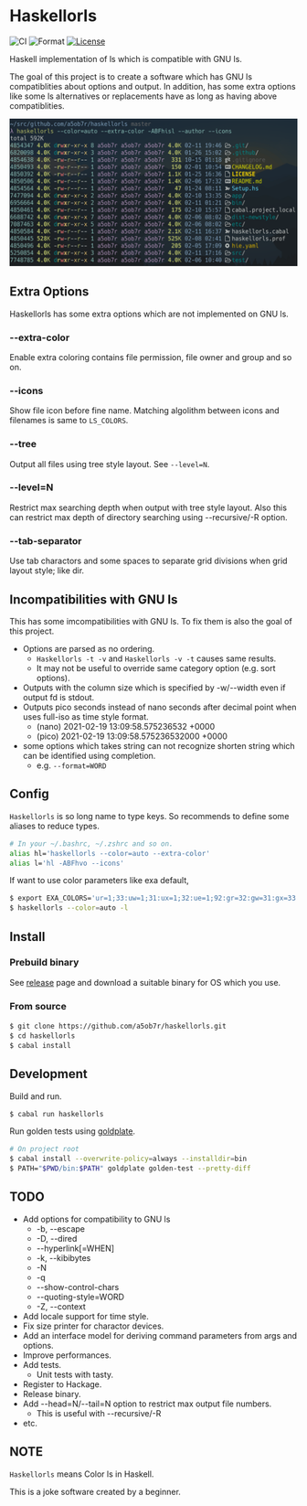# Haskellorls

![CI](https://github.com/a5ob7r/haskellorls/workflows/CI/badge.svg)
![Format](https://github.com/a5ob7r/haskellorls/workflows/Format/badge.svg)
[![License](https://img.shields.io/badge/License-BSD%203--Clause-blue.svg)](https://opensource.org/licenses/BSD-3-Clause)

Haskell implementation of ls which is compatible with GNU ls.

The goal of this project is to create a software which has GNU ls compatiblities about options and output.
In addition, has some extra options like some ls alternatives or replacements have as long as having above compatiblities.

![screenshort01](etc/screenshots/screenshot01.png)

## Extra Options

Haskellorls has some extra options which are not implemented on GNU ls.

### --extra-color

Enable extra coloring contains file permission, file owner and group and so on.

### --icons

Show file icon before fine name.
Matching algolithm between icons and filenames is same to `LS_COLORS`.

### --tree

Output all files using tree style layout.
See `--level=N`.

### --level=N

Restrict max searching depth when output with tree style layout.
Also this can restrict max depth of directory searching using --recursive/-R option.

### --tab-separator

Use tab charactors and some spaces to separate grid divisions when grid layout style; like dir.

## Incompatibilities with GNU ls

This has some imcompatibilities with GNU ls.
To fix them is also the goal of this project.

- Options are parsed as no ordering.
  - `Haskellorls -t -v` and `Haskellorls -v -t` causes same results.
  - It may not be useful to override same category option (e.g. sort options).
- Outputs with the column size which is specified by -w/--width even if output fd is stdout.
- Outputs pico seconds instead of nano seconds after decimal point when uses full-iso as time style format.
  - (nano) 2021-02-19 13:09:58.575236532 +0000
  - (pico) 2021-02-19 13:09:58.575236532000 +0000
- some options which takes string can not recognize shorten string which can be identified using completion.
  - e.g. `--format=WORD`

## Config

`Haskellorls` is so long name to type keys.
So recommends to define some aliases to reduce types.

```sh
# In your ~/.bashrc, ~/.zshrc and so on.
alias hl='haskellorls --color=auto --extra-color'
alias l='hl -ABFhvo --icons'
```

If want to use color parameters like exa default,

```sh
$ export EXA_COLORS='ur=1;33:uw=1;31:ux=1;32:ue=1;92:gr=32:gw=31:gx=33:tr=32:tw=31:tx=33:su=96:sf=96:uu=1;33:gu=1;33:'
$ haskellorls --color=auto -l
```

## Install

### Prebuild binary

See [release](https://github.com/a5ob7r/haskellorls/releases) page and download a suitable binary for OS which you use.

### From source

```sh
$ git clone https://github.com/a5ob7r/haskellorls.git
$ cd haskellorls
$ cabal install
```

## Development

Build and run.

```sh
$ cabal run haskellorls
```

Run golden tests using [goldplate](https://github.com/fugue/goldplate).

```sh
# On project root
$ cabal install --overwrite-policy=always --installdir=bin
$ PATH="$PWD/bin:$PATH" goldplate golden-test --pretty-diff
```

## TODO

- Add options for compatibility to GNU ls
  - -b, --escape
  - -D, --dired
  - --hyperlink[=WHEN]
  - -k, --kibibytes
  - -N
  - -q
  - --show-control-chars
  - --quoting-style=WORD
  - -Z, --context
- Add locale support for time style.
- Fix size printer for charactor devices.
- Add an interface model for deriving command parameters from args and options.
- Improve performances.
- Add tests.
  - Unit tests with tasty.
- Register to Hackage.
- Release binary.
- Add --head=N/--tail=N option to restrict max output file numbers.
  - This is useful with --recursive/-R
- etc.

## NOTE

`Haskellorls` means Color ls in Haskell.

This is a joke software created by a beginner.
